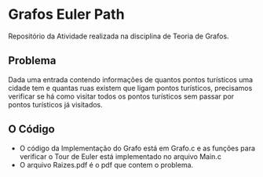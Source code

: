 # Grafos Euler Path

Repositório da Atividade realizada na disciplina de Teoria de Grafos.

## Problema

Dada uma entrada contendo informações de quantos pontos turísticos uma cidade tem e quantas ruas existem que ligam pontos turísticos, precisamos verificar se há como visitar todos os pontos turísticos sem passar por pontos turísticos já visitados.

## O Código

- O código da Implementação do Grafo está em Grafo.c e as funções para verificar o Tour de Euler está implementado no arquivo Main.c
- O arquivo Raizes.pdf é o pdf que contem o problema.

